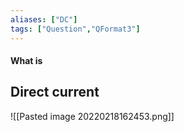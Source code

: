 ```yaml
---
aliases: ["DC"]
tags: ["Question","QFormat3"]
---
```


#### What is
## Direct current
![[Pasted image 20220218162453.png]]